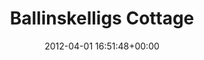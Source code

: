 ---
title:		"Ballinskelligs Cottage"
type:		"photos"
mediatype:		"upload"
location:		"Kerry, Ireland"
date:		"2012-04-01 16:51:48+00:00"
album:		"abandoned"
filename:		"ballinskelligs-cottage.md"
series:		"kerry"
cl_public_id:		"abandoned/ballinskelligs-cottage"
cl_version:		1497000047
format:		"tiff"
bytes:		5241268
width:		2560
height:		1440
colours:
- "#CED0D2"
- "#EFEDEB"
- "#E7E7E4"
- "#707166"
- "#3B3A31"
- "#DFE1DF"
- "#353123"
- "#CBCDD0"
- "#383E26"
- "#5A673D"
- "#737A74"
- "#6D767A"
exposure_mode:		"Auto"
program:		"Aperture-priority AE"
aperture:		"13.0"
focal_length:		"35.0 mm"
iso:		"200"
shutter_speed:		"1/125"
metering:		"Multi-segment"
flash:		"Off, Did not fire"
white_balance:		"Custom"
colour_temp:		"5400"
has_crop:		"false"
orientation:		"Horizontal (normal)"
camera_model:		"NIKON D7000"
lens_info:		"35mm f/1.8"
artist:		"Matt Finucane"
x_resolution:		"300"
y_resolution:		"300"
---